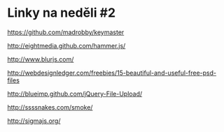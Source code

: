 <!--
title : Linky na neděli #2
author : Roman Ožana <ozana@omdesign.cz>
date : 25.3.2012 18:02:18
-->

# Linky na neděli #2

https://github.com/madrobby/keymaster
  
http://eightmedia.github.com/hammer.js/
  
http://www.blurjs.com/
  
http://webdesignledger.com/freebies/15-beautiful-and-useful-free-psd-files
  
http://blueimp.github.com/jQuery-File-Upload/
  
http://ssssnakes.com/smoke/
  
http://sigmajs.org/